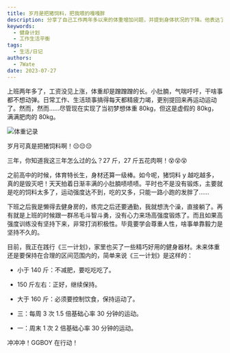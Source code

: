 ```yaml
---
title: 岁月是把猪饲料，把我喂的嘎嘎胖
description: 分享了自己工作两年多以来的体重增加问题，并提到身体状况的下降。他表达了对体重的担忧，并通过体重记录图表展示了体重的变化。作者提到曾经是体育特长生，但现在因为工作生活的压力和饮食习惯的改变导致体重增加。他讨论了自己的健身计划，包括锻炼频率和体重控制目标。
keywords:
  - 健身计划
  - 工作生活平衡
tags:
  - 生活/日记
authors:
  - 7Wate
date: 2023-07-27
---
```


上班两年多了，工资没见上涨，体重却是蹭蹭蹭的长。小肚腩，气喘吁吁，干啥事都不想动弹。日常工作、生活琐事搞得每天都精疲力竭，更别提回来再运动运动了。然而，然而……尽管现在实现了当初梦想体重 80kg，但这是虚假的 80kg，满满肥肉的 80kg。

![体重记录](https://static.7wate.com/img/2023/07/27/4b7cdbc9202d0.png)

岁月可真是把猪饲料啊！😔😔😔

三年，你知道我这三年怎么过的么？27 斤，27 斤五花肉啊！😵😵😵

之前高中的时候，体育特长生，身材还算一级棒。如今呢，猪饲料 y 越吃越多，真的是毁灭吧！天天拍着日渐丰满的小肚腩啧啧啧。平时也不是没有锻炼，主要就是吃的饲料太多了，运动强度达不到，吃的又多，只能一路小跑的发胖了……

下班之后我是懒得去健身房的，练完之后还要通勤，我就想洗个澡，直接躺了。再有就是上班的时候跟一群吊毛斗智斗勇，没有心力来场高强度锻炼了。而且如果高强度训练没有坚持下来，非常打消积极性。毕竟要学会尊重人性，啥事单靠毅力是坚持不久的。

目前，我正在践行《三一计划》，家里也买了一些精巧好用的健身器材。未来体重还是要保持在合理的区间范围内的，简单来说《三一计划》是这样的：

- 小于 140 斤：不减肥，要吃吃吃了。

-  150 斤左右：正好，继续保持。

- 大于 160 斤：必须要控制饮食，保持运动了。

- 三：每周 3 次 1.5 倍基础心率 30 分钟的运动。

- 一：周末 1 次 2 倍基础心率 30 分钟的运动。

冲冲冲！GGBOY 在行动！
